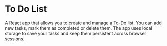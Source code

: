 # To Do List
 A React app that allows you to create and manage a To-Do list. You can add new tasks, mark them as completed or delete them. The app uses local storage to save your tasks and keep them persistent across browser sessions.
